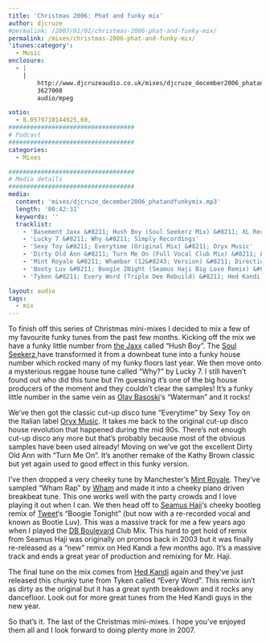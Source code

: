 ```yaml
---
title: 'Christmas 2006: Phat and funky mix'
author: djcruze
#permalink: /2007/01/01/christmas-2006-phat-and-funky-mix/
permalink: /mixes/christmas-2006-phat-and-funky-mix/
'itunes:category':
  - Music
enclosure:
  - |
    |
        http://www.djcruzeaudio.co.uk/mixes/djcruze_december2006_phatandfunkymix.mp3
        3627008
        audio/mpeg

votio:
  - 8.0579710144925,69,
###################################
# Podcast
###################################
categories:
  - Mixes

###################################
# Media details
###################################
media:
  content: 'mixes/djcruze_december2006_phatandfunkymix.mp3'
  length: '00:42:31'
  keywords: ''
  tracklist:
    - 'Basement Jaxx &#8211; Hush Boy (Soul Seekerz Mix) &#8211; XL Recordings'
    - 'Lucky 7 &#8211; Why &#8211; Simply Recordings'
    - 'Sexy Toy &#8211; Everytime (Original Mix) &#8211; Oryx Music'
    - 'Dirty Old Ann &#8211; Turn Me On (Full Vocal Club Mix) &#8211; Loaded Records'
    - 'Mint Royale &#8211; Whambar (12&#8243; Version) &#8211; Direction Records'
    - 'Booty Luv &#8211; Boogie 2Night (Seamus Haji Big Love Remix) &#8211; Hed Kandi'
    - 'Tyken &#8211; Every Word (Triple Dee Rebuild) &#8211; Hed Kandi'

layout: audio
tags:
  - mix
---
```


To finish off this series of Christmas mini-mixes I decided to mix a few of my favourite funky tunes from the past few months. Kicking off the mix we have a funky little number from [the Jaxx][1] called &#8220;Hush Boy&#8221;. The [Soul Seekerz ][2]have transformed it from a downbeat tune into a funky house number which rocked many of my funky floors last year. We then move onto a mysterious reggae house tune called &#8220;Why?&#8221; by Lucky 7. I still haven&#8217;t found out who did this tune but I&#8217;m guessing it&#8217;s one of the big house producers of the moment and they couldn&#8217;t clear the samples! It&#8217;s a funky little number in the same vein as [Olav Basoski][3]&#8216;s &#8220;Waterman&#8221; and it rocks!

We&#8217;ve then got the classic cut-up disco tune &#8220;Everytime&#8221; by Sexy Toy on the Italian label [Oryx Music][4]. It takes me back to the original cut-up disco house revolution that happened during the mid 90s. There&#8217;s not enough cut-up disco any more but that&#8217;s probably because most of the obvious samples have been used already! Moving on we&#8217;ve got the excellent Dirty Old Ann with &#8220;Turn Me On&#8221;. It&#8217;s another remake of the Kathy Brown classic but yet again used to good effect in this funky version.

I&#8217;ve then dropped a very cheeky tune by Manchester&#8217;s [Mint Royale][5]. They&#8217;ve sampled &#8220;Wham Rap&#8221; by [Wham][6] and made it into a cheeky piano driven breakbeat tune. This one works well with the party crowds and I love playing it out when I can. We then head off to [Seamus Haji][7]&#8216;s cheeky bootleg remix of [Tweet][8]&#8216;s &#8220;Boogie Tonight&#8221; (but now with a re-recorded vocal and known as Bootie Luv). This was a massive track for me a few years ago when I played the [DB Boulevard][9] Club Mix. This hard to get hold of remix from Seamus Haji was originally on promos back in 2003 but it was finally re-released as a &#8220;new&#8221; remix on Hed Kandi a few months ago. It&#8217;s a massive track and ends a great year of production and remixing for Mr. Haji.

The final tune on the mix comes from [Hed Kandi][10] again and they&#8217;ve just released this chunky tune from Tyken called &#8220;Every Word&#8221;. This remix isn&#8217;t as dirty as the original but it has a great synth breakdown and it rocks any dancefloor. Look out for more great tunes from the Hed Kandi guys in the new year.

So that&#8217;s it. The last of the Christmas mini-mixes. I hope you&#8217;ve enjoyed them all and I look forward to doing plenty more in 2007.

[1]: http://www.basementjaxx.co.uk/
[2]: http://www.soulseekerz.com/
[3]: http://www.olavbasoski.nl/
[4]: http://www.oryxmusic.com/
[5]: http://www.mint-royale.com/
[6]: http://www.georgemichael.com/
[7]: http://www.biglovemusic.co.uk/
[8]: http://www.atlanticrecords.com/tweet
[9]: http://www.dbboulevard.it/
[10]: http://www.hedkandi.com/
